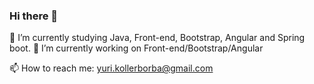 ### Hi there 👋

🌱 I’m currently studying Java, Front-end, Bootstrap, Angular and Spring boot.
🔭 I’m currently working on Front-end/Bootstrap/Angular

📫 How to reach me: yuri.kollerborba@gmail.com

<!--
**yurikb/yurikb** is a ✨ _special_ ✨ repository because its `README.md` (this file) appears on your GitHub profile.

Here are some ideas to get you started:

- 🔭 I’m currently working on ...
- 🌱 I’m currently learning ...
- 👯 I’m looking to collaborate on ...
- 🤔 I’m looking for help with ...
- 💬 Ask me about ...
- 📫 How to reach me: ...
- 😄 Pronouns: ...
- ⚡ Fun fact: ...
-->
